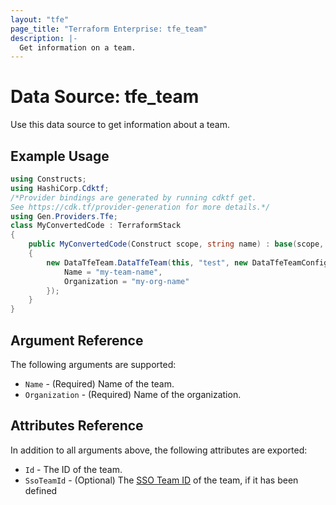 ```yaml
---
layout: "tfe"
page_title: "Terraform Enterprise: tfe_team"
description: |-
  Get information on a team.
---
```


# Data Source: tfe_team

Use this data source to get information about a team.

## Example Usage

```csharp
using Constructs;
using HashiCorp.Cdktf;
/*Provider bindings are generated by running cdktf get.
See https://cdk.tf/provider-generation for more details.*/
using Gen.Providers.Tfe;
class MyConvertedCode : TerraformStack
{
    public MyConvertedCode(Construct scope, string name) : base(scope, name)
    {
        new DataTfeTeam.DataTfeTeam(this, "test", new DataTfeTeamConfig {
            Name = "my-team-name",
            Organization = "my-org-name"
        });
    }
}
```

## Argument Reference

The following arguments are supported:

* `Name` - (Required) Name of the team.
* `Organization` - (Required) Name of the organization.

## Attributes Reference

In addition to all arguments above, the following attributes are exported:

* `Id` - The ID of the team.
* `SsoTeamId` - (Optional) The [SSO Team ID](https://developer.hashicorp.com/terraform/cloud-docs/users-teams-organizations/single-sign-on#team-names-and-sso-team-ids) of the team, if it has been defined

<!-- cache-key: cdktf-0.17.0-pre.15 input-d231d33c8a4a4e5d2ef8d59dddd50d6c6faa1cb5310de9b973f9095ca67523a9 -->